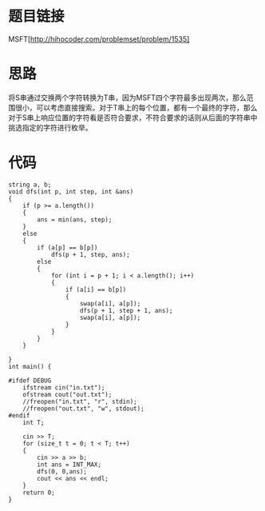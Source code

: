 ﻿# 题目链接
MSFT[http://hihocoder.com/problemset/problem/1535]
# 思路
将S串通过交换两个字符转换为T串，因为MSFT四个字符最多出现两次，那么范围很小，可以考虑直接搜索。对于T串上的每个位置，都有一个最终的字符，那么对于S串上响应位置的字符看是否符合要求，不符合要求的话则从后面的字符串中挑选指定的字符进行枚举。
# 代码
	string a, b;
	void dfs(int p, int step, int &ans)
	{
		if (p >= a.length())
		{
			ans = min(ans, step);
		}
		else
		{
			if (a[p] == b[p])
				dfs(p + 1, step, ans);
			else
			{
				for (int i = p + 1; i < a.length(); i++)
				{
					if (a[i] == b[p])
					{
						swap(a[i], a[p]);
						dfs(p + 1, step + 1, ans);
						swap(a[i], a[p]);
					}
				}
			}
		}

	}
	int main() {

	#ifdef DEBUG
		ifstream cin("in.txt");
		ofstream cout("out.txt");
		//freopen("in.txt", "r", stdin);
		//freopen("out.txt", "w", stdout);
	#endif
		int T;
		
		cin >> T;
		for (size_t t = 0; t < T; t++)
		{
			cin >> a >> b;
			int ans = INT_MAX;
			dfs(0, 0,ans);
			cout << ans << endl;
		}
		return 0;
	}